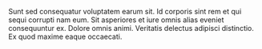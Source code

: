 Sunt sed consequatur voluptatem earum sit. Id corporis sint rem et qui sequi corrupti nam eum. Sit asperiores et iure omnis alias eveniet consequuntur ex. Dolore omnis animi. Veritatis delectus adipisci distinctio. Ex quod maxime eaque occaecati.
